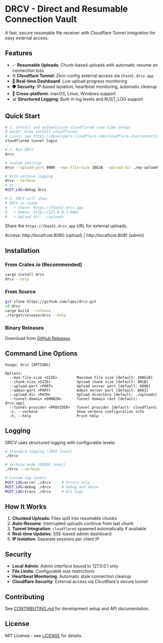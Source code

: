 # DRCV - Direct and Resumable Connection Vault

A fast, secure resumable file receiver with Cloudflare Tunnel integration for easy external access.

## Features

- ✅ **Resumable Uploads**: Chunk-based uploads with automatic resume on connection loss
- 🌐 **Cloudflare Tunnel**: Zero-config external access via `{hash}.drcv.app`  
- 🔄 **Real-time Dashboard**: Live upload progress monitoring
- 🛡️ **Security**: IP-based isolation, heartbeat monitoring, automatic cleanup
- 📱 **Cross-platform**: macOS, Linux, Windows support
- 📊 **Structured Logging**: Built-in log levels and RUST_LOG support

## Quick Start

```bash
# 1. Install and authenticate cloudflared (one-time setup)
# macOS: brew install cloudflared
# Linux: see https://developers.cloudflare.com/cloudflare-one/connections/connect-networks/install-and-setup/installation/
cloudflared tunnel login

# 2. Run DRCV 
drcv

# Custom settings
drcv --upload-port 9000 --max-file-size 10GiB --upload-dir ./my-uploads

# With verbose logging
drcv --verbose
# or
RUST_LOG=debug drcv

# 3. DRCV will show:
# DRCV is ready
#   • Share: https://{hash}.drcv.app
#   • Admin: http://127.0.0.1:8081  
#   • Upload dir: ./uploads
```

Share the `https://{hash}.drcv.app` URL for external uploads.

Access: http://localhost:8080 (upload) | http://localhost:8081 (admin)

## Installation

### From Crates.io (Recommended)
```bash
cargo install drcv
drcv --help
```

### From Source
```bash
git clone https://github.com/lqez/drcv.git
cd drcv
cargo build --release
./target/release/drcv --help
```

### Binary Releases
Download from [GitHub Releases](https://github.com/lqez/drcv/releases)

## Command Line Options

```
Usage: drcv [OPTIONS]

Options:
  --max-file-size <SIZE>         Maximum file size [default: 100GiB]
  --chunk-size <SIZE>            Upload chunk size [default: 4MiB]  
  --upload-port <PORT>           Upload server port [default: 8080]
  --admin-port <PORT>            Admin server port [default: 8081]
  --upload-dir <PATH>            Upload directory [default: ./uploads]
  --tunnel-domain <DOMAIN>       Tunnel domain root [default: drcv.app]
  --tunnel-provider <PROVIDER>   Tunnel provider [default: cloudflare]
  -v, --verbose                  Show verbose configuration info
  -h, --help                     Print help
```

## Logging

DRCV uses structured logging with configurable levels:

```bash
# Standard logging (INFO level)
./drcv

# Verbose mode (DEBUG level)  
./drcv --verbose

# Custom log levels
RUST_LOG=error ./drcv     # Errors only
RUST_LOG=debug ./drcv     # Debug and above
RUST_LOG=trace ./drcv     # All logs
```

## How It Works

1. **Chunked Uploads**: Files split into resumable chunks
2. **Auto-Resume**: Interrupted uploads continue from last chunk
3. **Tunnel Integration**: `cloudflared` spawned automatically if available
4. **Real-time Updates**: SSE-based admin dashboard
5. **IP Isolation**: Separate sessions per client IP

## Security

- **Local Admin**: Admin interface bound to 127.0.0.1 only
- **File Limits**: Configurable size restrictions
- **Heartbeat Monitoring**: Automatic stale connection cleanup
- **Cloudflare Security**: External access via Cloudflare's secure tunnel

## Contributing

See [CONTRIBUTING.md](CONTRIBUTING.md) for development setup and API documentation.

## License

MIT License - see [LICENSE](LICENSE) for details.
